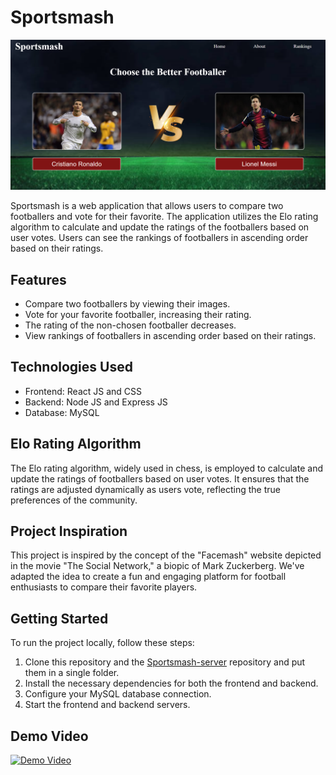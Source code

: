 # Sportsmash

![Sportsmash](sportsmashlarge.png)

Sportsmash is a web application that allows users to compare two footballers and vote for their favorite. The application utilizes the Elo rating algorithm to calculate and update the ratings of the footballers based on user votes. Users can see the rankings of footballers in ascending order based on their ratings.

## Features

- Compare two footballers by viewing their images.
- Vote for your favorite footballer, increasing their rating.
- The rating of the non-chosen footballer decreases.
- View rankings of footballers in ascending order based on their ratings.

## Technologies Used

- Frontend: React JS and CSS
- Backend: Node JS and Express JS
- Database: MySQL

## Elo Rating Algorithm

The Elo rating algorithm, widely used in chess, is employed to calculate and update the ratings of footballers based on user votes. It ensures that the ratings are adjusted dynamically as users vote, reflecting the true preferences of the community.

## Project Inspiration

This project is inspired by the concept of the "Facemash" website depicted in the movie "The Social Network," a biopic of Mark Zuckerberg. We've adapted the idea to create a fun and engaging platform for football enthusiasts to compare their favorite players.

## Getting Started

To run the project locally, follow these steps:

1. Clone this repository and the [Sportsmash-server](https://github.com/prashant6802/Sportsmash-server) repository and put them in a single folder.
2. Install the necessary dependencies for both the frontend and backend.
3. Configure your MySQL database connection.
4. Start the frontend and backend servers.

## Demo Video

[![Demo Video](https://img.youtube.com/vi/2ON-ugtYN-g/0.jpg)](https://www.youtube.com/watch?v=2ON-ugtYN-g)


